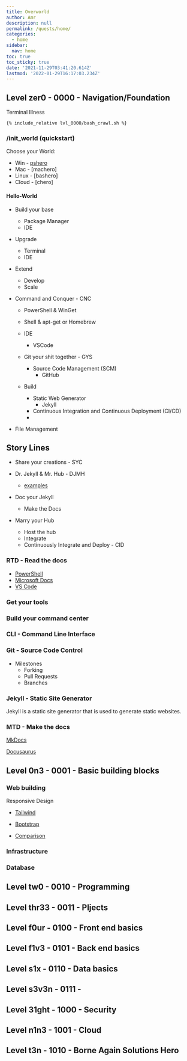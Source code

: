 ```yaml
---
title: Overworld
author: Amr
description: null
permalink: /quests/home/
categories:
  - home
sidebar:
  nav: home
toc: true
toc_sticky: true
date: '2021-11-29T03:41:20.614Z'
lastmod: '2022-01-29T16:17:03.234Z'
---
```


## Level zer0   - 0000 - Navigation/Foundation

Terminal Illness

```shell
{% include_relative lvl_0000/bash_crawl.sh %}
```

### /init_world (quickstart)

Choose your World:

- Win - [pshero](it-journey-docs/notes/init-world/pshero.ipynb)
- Mac - [machero]
- Linux - [bashero]
- Cloud - [chero]

#### Hello-World

- Build your base
  - Package Manager
  - IDE
- Upgrade
  - Terminal
  - IDE
- Extend
  - Develop
  - Scale

- Command and Conquer - CNC
  - PowerShell & WinGet
  - Shell & apt-get or Homebrew

  - IDE
    - VSCode
  - Git your shit together - GYS
    - Source Code Management (SCM)
      - GitHub
  - Build
    - Static Web Generator
      - Jekyll
    - Continuous Integration and Continuous Deployment (CI/CD)
    - 

- File Management



## Story Lines

- Share your creations - SYC


- Dr. Jekyll & Mr. Hub - DJMH
  - [examples](https://github.com/collections/github-pages-examples)
- Doc your Jekyll
  - Make the Docs
- Marry your Hub
  - Host the hub
  - Integrate
  - Continuously Integrate and Deploy - CID

### RTD - Read the docs

- [PowerShell](https://docs.microsoft.com/en-us/powershell/)
- [Microsoft Docs](https://docs.microsoft.com/en-us/documentation/)
- [VS Code](https://code.visualstudio.com/docs)

### Get your tools

### Build your command center

### CLI - Command Line Interface

### Git - Source Code Control

- Milestones
  - Forking
  - Pull Requests
  - Branches

### Jekyll - Static Site Generator

Jekyll is a static site generator that is used to generate static websites.

### MTD - Make the docs

[MkDocs](https://www.mkdocs.org/)

[Docusaurus](https://docusaurus.io/)

## Level 0n3    - 0001 - Basic building blocks

### Web building

Responsive Design
- [Tailwind](https://tailwindcss.com/docs/installation)
- [Bootstrap](https://getbootstrap.com/)

- [Comparison](https://blog.logrocket.com/tailwind-css-vs-bootstrap-ui-kits/)

### Infrastructure

### Database

## Level tw0    - 0010 - Programming

## Level thr33  - 0011 - PIjects

## Level f0ur   - 0100 - Front end basics

## Level f1v3   - 0101 - Back end basics

## Level s1x    - 0110 - Data basics

## Level s3v3n  - 0111 -

## Level 31ght  - 1000 - Security

## Level n1n3   - 1001 - Cloud

## Level t3n    - 1010 - Borne Again Solutions Hero
